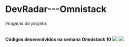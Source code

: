 # DevRadar---Omnistack
<h6>Imagens do projeto:</h6>
<strong>Códigos desenvolvidos na semana Omnistack 10</strong>
<img src="https://user-images.githubusercontent.com/25807856/72804785-0cdb0b00-3c30-11ea-8fd0-14038a8e24b3.png">
<img src="https://user-images.githubusercontent.com/25807856/72804760-f1700000-3c2f-11ea-8d81-281a2289b133.jpeg">
